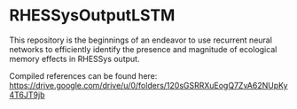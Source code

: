 # RHESSysOutputLSTM

This repository is the beginnings of an endeavor to use recurrent neural networks to efficiently identify the presence and magnitude of ecological memory effects in RHESSys output.

Compiled references can be found here: https://drive.google.com/drive/u/0/folders/120sGSRRXuEogQ7ZvA62NUpKy4T6JT9jb
